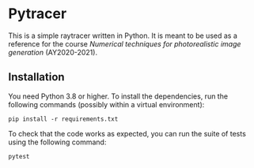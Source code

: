 # Pytracer

This is a simple raytracer written in Python. It is meant to be used as a reference for the course *Numerical techniques for photorealistic image generation* (AY2020-2021).

## Installation

You need Python 3.8 or higher. To install the dependencies, run the following commands (possibly within a virtual environment):

    pip install -r requirements.txt

To check that the code works as expected, you can run the suite of tests using the following command:

    pytest
